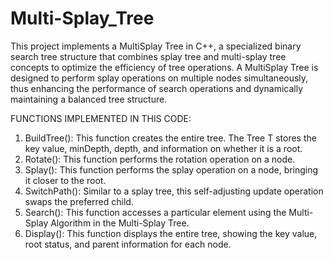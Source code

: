 # Multi-Splay_Tree

This project implements a MultiSplay Tree in C++, a specialized binary search tree structure that combines splay tree and multi-splay tree concepts to optimize the efficiency of tree operations. A MultiSplay Tree is designed to perform splay operations on multiple nodes simultaneously, thus enhancing the performance of search operations and dynamically maintaining a balanced tree structure.

FUNCTIONS IMPLEMENTED IN THIS CODE:

1. BuildTree(): This function creates the entire tree. The Tree T stores the key value, minDepth, depth, and information on whether it is a root.
2. Rotate(): This function performs the rotation operation on a node.
3. Splay(): This function performs the splay operation on a node, bringing it closer to the root.
4. SwitchPath(): Similar to a splay tree, this self-adjusting update operation swaps the preferred child.
5. Search(): This function accesses a particular element using the Multi-Splay Algorithm in the Multi-Splay Tree.
6. Display(): This function displays the entire tree, showing the key value, root status, and parent information for each node.
